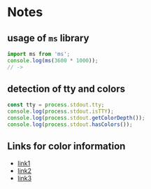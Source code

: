 # Notes

## usage of `ms` library

```javascript
import ms from 'ms';
console.log(ms(3600 * 1000));
// ->
```

## detection of tty and colors

```javascript
const tty = process.stdout.tty;
console.log(process.stdout.isTTY);
console.log(process.stdout.getColorDepth());
console.log(process.stdout.hasColors());
```

## Links for color information

- [link1](https://www.lihaoyi.com/post/BuildyourownCommandLinewithANSIescapecodes.html)
- [link2](https://pisquare.osisoft.com/s/Blog-Detail/a8r1I000000GvXBQA0/console-things-getting-24bit-color-working-in-terminals)
- [link3](https://www.ditig.com/256-colors-cheat-sheet)